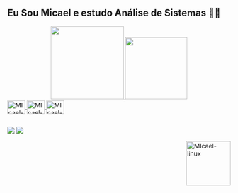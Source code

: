 ## Eu Sou Micael e estudo Análise de Sistemas 👨‍💻

<div align="center">
  <a href="https://github.com/MikkelXP">
  <img height="165em" src="https://github-readme-stats.vercel.app/api?username=MikkelXP&show_icons=true&theme=tokyonight&include_all_commits=true&count_private=tru"/>
  <img height="140em" src="https://github-readme-stats.vercel.app/api/top-langs/?username=MikkelXP&layout=compact&langs_count=7&theme=tokyonight"/>
</div>
 <img align="center" alt="MIcael-linux" height="30" width="40" 
 src="https://cdn.jsdelivr.net/gh/devicons/devicon/icons/linux/linux-original.svg">
 <img align="center" alt="MIcael-Vscode" height="30" width="40" 
  src="https://cdn.jsdelivr.net/gh/devicons/devicon/icons/vscode/vscode-original-wordmark.svg">
 <img align="center" alt="MIcael-Java" height="30" width="40" 
 src="https://cdn.jsdelivr.net/gh/devicons/devicon/icons/javascript/javascript-original.svg">
          
   ##
          
 </div>
 <a href="https://www.instagram.com/micael_333/"targer="_blank"><img src="https://img.shields.io/badge/-Instagram-%23E4405F?style=for-the-badge&logo=instagram&logoColor=white" target="_blank"></a> 
 <a href = "mailto:micaeldossantosoliv@gmail.com"><img src="https://img.shields.io/badge/-Gmail-%23333?style=for-the-badge&logo=gmail&logoColor=white" target="_blank"></a>
  
 <img align="right" alt="MIcael-linux"  width="100px" 
 src="https://user-images.githubusercontent.com/52612018/172526396-8342d014-1826-4729-93dc-f83fb5c3fba8.png">

</div>
 
          
          
          
 
